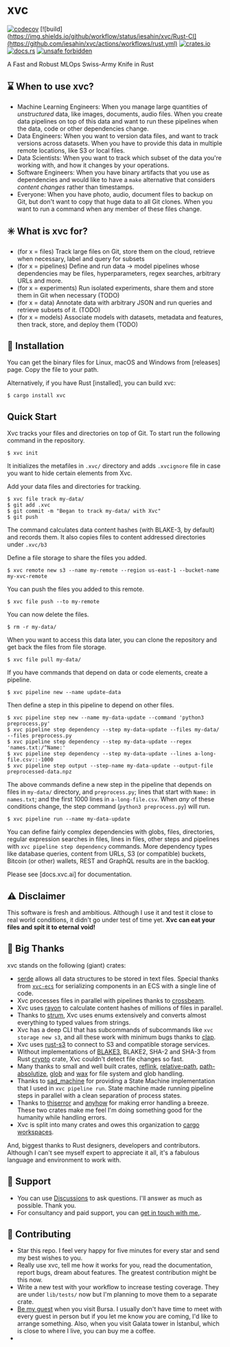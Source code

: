 # xvc

[![codecov](https://codecov.io/gh/iesahin/xvc/branch/master/graph/badge.svg?token=yrcNOA4RTy)](https://codecov.io/gh/iesahin/xvc)
[![build](https://img.shields.io/github/workflow/status/iesahin/xvc/Rust-CI](https://github.com/iesahin/xvc/actions/workflows/rust.yml)
[![crates.io](https://img.shields.io/crates/v/xvc)](https://crates.io/crates/xvc)
[![docs.rs](https://img.shields.io/docsrs/xvc)](https://docs.rs/xvc/)
[![unsafe forbidden](https://img.shields.io/badge/unsafe-forbidden-success.svg)](https://github.com/rust-secure-code/safety-dance/)

A Fast and Robust MLOps Swiss-Army Knife in Rust

## ⌛ When to use xvc?

- Machine Learning Engineers: When you manage large quantities of _unstructured_ data, like images, documents, audio files. When you create data pipelines on top of this data and want to run these pipelines when the data, code or other dependencies change.
- Data Engineers: When you want to version data files, and want to track versions across datasets. When you have to provide this data in multiple remote locations, like S3 or local files.
- Data Scientists: When you want to track which subset of the data you're working with, and how it changes by your operations.
- Software Engineers: When you have binary artifacts that you use as dependencies and would like to have a `make` alternative that considers _content changes_ rather than timestamps.
- Everyone: When you have photo, audio, document files to backup on Git, but don't want to copy that huge data to all Git clones. When you want to run a command when any member of these files change.

## ✳️ What is xvc for?

- (for x = files) Track large files on Git, store them on the cloud, retrieve when necessary, label
  and query for subsets
- (for x = pipelines) Define and run data -> model pipelines whose dependencies may be files,
  hyperparameters, regex searches, arbitrary URLs and more.
- (for x = experiments) Run isolated experiments, share them and store them in Git when necessary (TODO)
- (for x = data) Annotate data with arbitrary JSON and run queries and retrieve subsets of it. (TODO)
- (for x = models) Associate models with datasets, metadata and features, then track, store, and deploy them (TODO)

## 🔽 Installation

You can get the binary files for Linux, macOS and Windows from [releases] page. Copy the file to your path.

Alternatively, if you have Rust [installed], you can build xvc:

```shell
$ cargo install xvc
```

## Quick Start

Xvc tracks your files and directories on top of Git. To start run the following command in the repository.

```shell
$ xvc init
```

It initializes the metafiles in `.xvc/` directory and adds `.xvcignore` file in case you want to hide certain elements from Xvc.

Add your data files and directories for tracking.

```shell
$ xvc file track my-data/
$ git add .xvc
$ git commit -m "Began to track my-data/ with Xvc"
$ git push
```

The command calculates data content hashes (with BLAKE-3, by default) and records them.
It also copies files to content addressed directories under `.xvc/b3`

Define a file storage to share the files you added.

```shell
$ xvc remote new s3 --name my-remote --region us-east-1 --bucket-name my-xvc-remote
```

You can push the files you added to this remote.

```shell
$ xvc file push --to my-remote
```

You can now delete the files.

```shell
$ rm -r my-data/
```

When you want to access this data later, you can clone the repository and get back the files from file storage.

```shell
$ xvc file pull my-data/
```

If you have commands that depend on data or code elements, create a pipeline.

```shell
$ xvc pipeline new --name update-data
```

Then define a step in this pipeline to depend on other files.

```shell
$ xvc pipeline step new --name my-data-update --command 'python3 preprocess.py'
$ xvc pipeline step dependency --step my-data-update --files my-data/ --files preprocess.py
$ xvc pipeline step dependency --step my-data-update --regex 'names.txt:/^Name:'
$ xvc pipeline step dependency --step my-data-update --lines a-long-file.csv::-1000
$ xvc pipeline step output --step-name my-data-update --output-file preprocessed-data.npz
```

The above commands define a new step in the pipeline that depends on files in `my-data/` directory, and `preprocess.py`; lines that start with `Name:` in `names.txt`; and the first 1000 lines in `a-long-file.csv`. When _any_ of these conditions change, the step command (`python3 preprocess.py`) will run.

```shell
$ xvc pipeline run --name my-data-update
```

You can define fairly complex dependencies with globs, files, directories, regular expression searches in files, lines in files, other steps and pipelines with `xvc pipeline step dependency` commands. More dependency types like database queries, content from URLs, S3 (or compatible) buckets, Bitcoin (or other) wallets, REST and GraphQL results are in the backlog.

Please see [docs.xvc.ai] for documentation.

## ⚠️ Disclaimer

This software is fresh and ambitious. Although I use it and test it close to real world conditions, it didn't go under test of time yet. **Xvc can eat your files and spit it to eternal void!**

## 🤟 Big Thanks

xvc stands on the following (giant) crates:

- [serde] allows all data structures to be stored in text files. Special thanks from [`xvc-ecs`] for serializing components in an ECS with a single line of code.
- Xvc processes files in parallel with pipelines thanks to [crossbeam].
- Xvc uses [rayon] to calculate content hashes of millions of files in parallel.
- Thanks to [strum], Xvc uses enums extensively and converts almost everything to typed values from strings.
- Xvc has a deep CLI that has subcommands of subcommands like `xvc storage new s3`, and all these work with minimum bugs thanks to [clap].
- Xvc uses [rust-s3] to connect to S3 and compatible storage services.
- Without implementations of [BLAKE3], BLAKE2, SHA-2 and SHA-3 from Rust [crypto] crate, Xvc couldn't detect file changes so fast.
- Many thanks to small and well built crates, [reflink], [relative-path], [path-absolutize], [glob] and [wax] for file system and glob handling.
- Thanks to [sad_machine] for providing a State Machine implementation that I used in `xvc pipeline run`. State machine made running pipeline steps in parallel with a clean separation of process states.
- Thanks to [thiserror] and [anyhow] for making error handling a breeze. These two crates make me feel I'm doing something good for the humanity while handling errors.
- Xvc is split into many crates and owes this organization to [cargo workspaces].

[crossbeam]: https://docs.rs/crossbeam/latest/crossbeam/
[cargo workspaces]: https://crates.io/crates/cargo-workspaces
[rayon]: https://docs.rs/rayon/latest/rayon/
[strum]: https://docs.rs/strum/latest/strum/
[clap]: https://docs.rs/clap/4.0.18/clap/
[serde]: https://serde.rs
[blake3]: https://docs.rs/blake3/latest/blake3/
[crypto]: https://docs.rs/rust-crypto/latest/crypto/
[reflink]: https://docs.rs/reflink/0.1.3/reflink/
[relative-path]: https://docs.rs/relative-path/1.7.2/relative_path/
[path-absolutize]: https://docs.rs/path-absolutize/3.0.14/path_absolutize/
[glob]: https://docs.rs/glob/0.3.0/glob/
[wax]: https://docs.rs/wax/0.5.0/wax/
[sad_machine]: https://docs.rs/sad_machine/1.0.0/sad_machine/
[thiserror]: https://docs.rs/thiserror/latest/thiserror/
[anyhow]: https://docs.rs/anyhow/1.0.66/anyhow/
[rust-s3]: https://docs.rs/rust-s3/0.32.3/s3/
[`xvc-ecs`]: https://docs.rs/xvc-ecs/0.3.0/xvc_ecs/

And, biggest thanks to Rust designers, developers and contributors. Although I can't see myself expert to appreciate it all, it's a fabulous language and environment to work with.

## 🚁 Support

- You can use [Discussions](https://github.com/iesahin/xvc/discussions) to ask questions. I'll answer as much as possible. Thank you.
- For consultancy and paid support, you can [get in touch with me.](mailto:xvc@emresult.com).

## 👐 Contributing

- Star this repo. I feel very happy for five minutes for every star and send my best wishes to you.
- Really use xvc, tell me how it works for you, read the documentation, report bugs, dream about features. The greatest contribution might be this now.
- Write a new test with your workflow to increase testing coverage. They are under `lib/tests/` now but I'm planning to move them to a separate crate.
- [Be my guest](https://www.airbnb.com/users/show/3595069) when you visit Bursa. I usually don't have time to meet with every guest in person but if you let me know _you_ are coming, I'd like to arrange something. Also, when you visit Galata tower in İstanbul, which is close to where I live, you can buy me a coffee.
-
